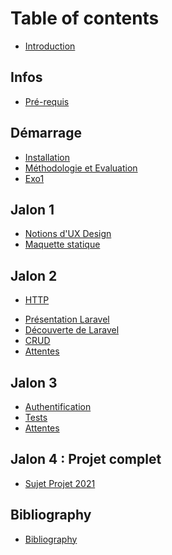 # Table of contents

* [Introduction](README.md)

## Infos

* [Pré-requis](infos/prerequis.md)

## Démarrage

* [Installation](install/install.md)
* [Méthodologie et Evaluation](infos/eval.md)
* [Exo1](install/exo1.md)

## Jalon 1

* [Notions d'UX Design](https://ceri-num.gitbook.io/uv-ux-design)
* [Maquette statique](jalon1/jalon1.md)

## Jalon 2

* [HTTP](jalon2/tuto-HTTP.md)
<!-- * [REST](jalon2/tuto-REST.md) -->
<!-- * [PHP](jalon2/tuto-PHP.md) -->
<!-- * [MVC](jalon2/tuto-MVC.md) -->
* [Présentation Laravel](jalon2/presentation.md)
* [Découverte de Laravel](jalon2/decouverte.md)
* [CRUD](jalon2/crud.md)
* [Attentes](jalon2/jalon2.md)

## Jalon 3

* [Authentification](jalon3/authentification.md)
* [Tests](jalon3/tests.md)
* [Attentes](jalon3/jalon3.md)

## Jalon 4 : Projet complet

* [Sujet Projet 2021](Projet/npp.md)

## Bibliography

* [Bibliography](infos/bib.md)


